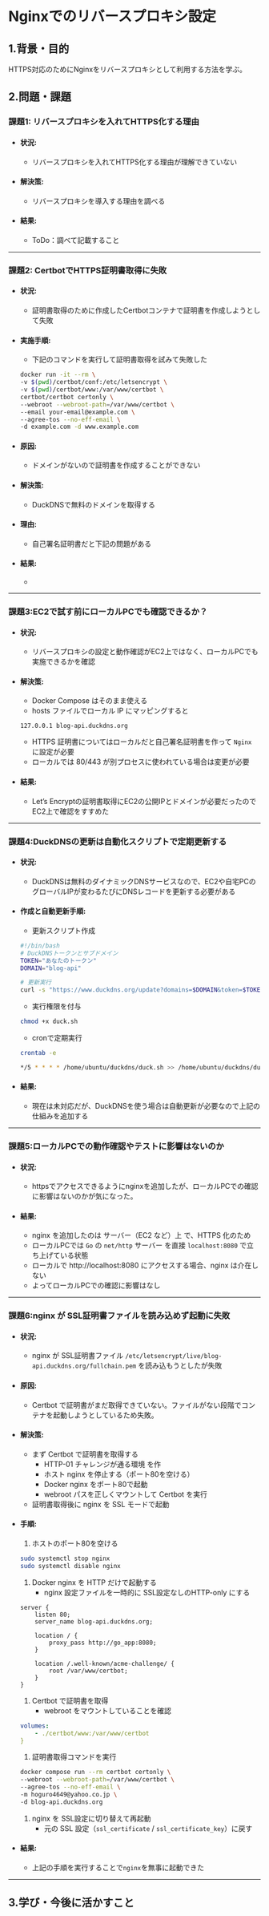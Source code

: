 # Nginxでのリバースプロキシ設定

## 1.背景・目的

HTTPS対応のためにNginxをリバースプロキシとして利用する方法を学ぶ。

## 2.問題・課題

### 課題1: リバースプロキシを入れてHTTPS化する理由

- #### 状況:
    - リバースプロキシを入れてHTTPS化する理由が理解できていない
- #### 解決策:
    - リバースプロキシを導入する理由を調べる
- #### 結果:
    - ToDo：調べて記載すること

---

### 課題2: CertbotでHTTPS証明書取得に失敗

- #### 状況:
    - 証明書取得のために作成したCertbotコンテナで証明書を作成しようとして失敗
- #### 実施手順:
    - 下記のコマンドを実行して証明書取得を試みて失敗した

    ```bash
    docker run -it --rm \
    -v $(pwd)/certbot/conf:/etc/letsencrypt \
    -v $(pwd)/certbot/www:/var/www/certbot \
    certbot/certbot certonly \
    --webroot --webroot-path=/var/www/certbot \
    --email your-email@example.com \
    --agree-tos --no-eff-email \
    -d example.com -d www.example.com
    ```
- #### 原因:
    - ドメインがないので証明書を作成することができない
- #### 解決策:
    - DuckDNSで無料のドメインを取得する
- #### 理由:
    - 自己署名証明書だと下記の問題がある
- #### 結果: 
    - 

---

### 課題3:EC2で試す前にローカルPCでも確認できるか？

- #### 状況: 
    - リバースプロキシの設定と動作確認がEC2上ではなく、ローカルPCでも実施できるかを確認
- #### 解決策:
    - Docker Compose はそのまま使える
    - hosts ファイルでローカル IP にマッピングすると

    ```text
    127.0.0.1 blog-api.duckdns.org
    ```
    - HTTPS 証明書についてはローカルだと自己署名証明書を作って `Nginx` に設定が必要
    - ローカルでは 80/443 が別プロセスに使われている場合は変更が必要

- #### 結果:
    - Let’s Encryptの証明書取得にEC2の公開IPとドメインが必要だったのでEC2上で確認をすすめた

---

### 課題4:DuckDNSの更新は自動化スクリプトで定期更新する

- #### 状況: 
    - DuckDNSは無料のダイナミックDNSサービスなので、EC2や自宅PCのグローバルIPが変わるたびにDNSレコードを更新する必要がある
- #### 作成と自動更新手順:
    - 更新スクリプト作成
    ```bash
    #!/bin/bash
    # DuckDNSトークンとサブドメイン
    TOKEN="あなたのトークン"
    DOMAIN="blog-api"

    # 更新実行
    curl -s "https://www.duckdns.org/update?domains=$DOMAIN&token=$TOKEN&ip="
    ```
    - 実行権限を付与
    ```bash
    chmod +x duck.sh
    ```
    - cronで定期実行
    ```bash
    crontab -e
    ```
    ```bash
    */5 * * * * /home/ubuntu/duckdns/duck.sh >> /home/ubuntu/duckdns/duck.log 2>&1
    ```
- #### 結果:
    - 現在は未対応だが、DuckDNSを使う場合は自動更新が必要なので上記の仕組みを追加する

---

### 課題5:ローカルPCでの動作確認やテストに影響はないのか

- #### 状況:
    - httpsでアクセスできるようにnginxを追加したが、ローカルPCでの確認に影響はないのかが気になった。
- #### 結果:
    - nginx を追加したのは サーバー（EC2 など）上 で、HTTPS 化のため
    - ローカルPCでは `Go` の `net/http` サーバー を直接 `localhost:8080` で立ち上げている状態
    - ローカルで http://localhost:8080 にアクセスする場合、nginx は介在しない
    - よってローカルPCでの確認に影響はなし

---

### 課題6:nginx が SSL証明書ファイルを読み込めず起動に失敗

- #### 状況:
    - nginx が SSL証明書ファイル `/etc/letsencrypt/live/blog-api.duckdns.org/fullchain.pem` を読み込もうとしたが失敗
- #### 原因:
    - Certbot で証明書がまだ取得できていない。ファイルがない段階でコンテナを起動しようとしているため失敗。
- #### 解決策:
    - まず Certbot で証明書を取得する
        - HTTP-01 チャレンジが通る環境 を作
        - ホスト nginx を停止する（ポート80を空ける）
        - Docker nginx をポート80で起動
        - webroot パスを正しくマウントして Certbot を実行
    - 証明書取得後に nginx を SSL モードで起動
- #### 手順:
    1. ホストのポート80を空ける
    ```bash
    sudo systemctl stop nginx
    sudo systemctl disable nginx
    ```
    1. Docker nginx を HTTP だけで起動する
        - nginx 設定ファイルを一時的に SSL設定なしのHTTP-only にする
    ```nginx
    server {
        listen 80;
        server_name blog-api.duckdns.org;

        location / {
            proxy_pass http://go_app:8080;
        }

        location /.well-known/acme-challenge/ {
            root /var/www/certbot;
        }
    }
    ```
    1. Certbot で証明書を取得
        - webroot をマウントしていることを確認
    ```yml
    volumes:
        - ./certbot/www:/var/www/certbot
    }
    ```
    1. 証明書取得コマンドを実行
    ```bash
    docker compose run --rm certbot certonly \
    --webroot --webroot-path=/var/www/certbot \
    --agree-tos --no-eff-email \
    -m hoguro4649@yahoo.co.jp \
    -d blog-api.duckdns.org
    ```
    1. nginx を SSL設定に切り替えて再起動
        - 元の SSL 設定（`ssl_certificate` / `ssl_certificate_key`）に戻す
- #### 結果:
    - 上記の手順を実行することで`nginx`を無事に起動できた

---

## 3.学び・今後に活かすこと